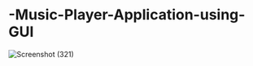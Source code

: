# -Music-Player-Application-using-GUI
![Screenshot (321)](https://github.com/Vikram-Singh-Kaviya/-Music-Player-Application-using-GUI/assets/110510183/325859f3-dc75-460f-95e4-7327da83ac3d)
